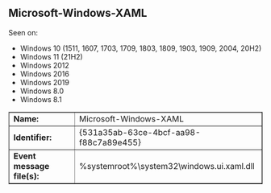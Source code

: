 ## Microsoft-Windows-XAML

Seen on:
* Windows 10 (1511, 1607, 1703, 1709, 1803, 1809, 1903, 1909, 2004, 20H2)
* Windows 11 (21H2)
* Windows 2012
* Windows 2016
* Windows 2019
* Windows 8.0
* Windows 8.1

<table border="1" class="docutils">
  <tbody>
    <tr>
      <td><b>Name:</b></td>
      <td>Microsoft-Windows-XAML</td>
    </tr>
    <tr>
      <td><b>Identifier:</b></td>
      <td>{531a35ab-63ce-4bcf-aa98-f88c7a89e455}</td>
    </tr>
    <tr>
      <td><b>Event message file(s):</b></td>
      <td>%systemroot%\system32\windows.ui.xaml.dll</td>
    </tr>
  </tbody>
</table>

&nbsp;

